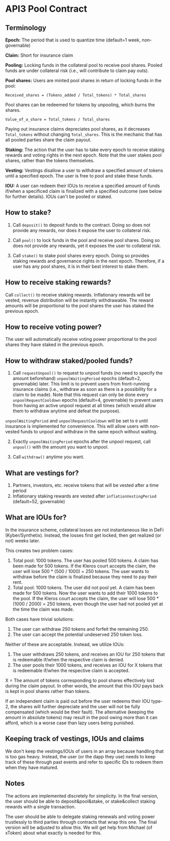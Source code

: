 # API3 Pool Contract

## Terminology

**Epoch:**
The period that is used to quantize time (default=1 week, non-governable)

**Claim:**
Short for insurance claim

**Pooling:**
Locking funds in the collateral pool to receive pool shares.
Pooled funds are under collateral risk (i.e., will contribute to claim pay outs).

**Pool shares:**
Users are minted pool shares in return of locking funds in the pool:

```
Received_shares = (Tokens_added / Total_tokens) * Total_shares
```

Pool shares can be redeemed for tokens by unpooling, which burns the shares.

```
Value_of_a_share = Total_tokens / Total_shares
```

Paying out insurance claims depreciates pool shares, as it decreases `Total_tokens` without changing `Total_shares`.
This is the mechanic that has all pooled parties share the claim payout.

**Staking:**
The action that the user has to take every epoch to receive staking rewards and voting rights in the next epoch.
Note that the user stakes pool shares, rather than the tokens themselves.

**Vesting:**
Vestings disallow a user to withdraw a specified amount of tokens until a specified epoch.
The user is free to pool and stake these funds.

**IOU:**
A user can redeem their IOUs to receive a specified amount of funds if/when a specificed claim is finalized with a specified outcome (see below for further details).
IOUs can't be pooled or staked.

## How to stake?

1. Call `deposit()` to deposit funds to the contract.
Doing so does not provide any rewards, nor does it expose the user to collateral risk.

2. Call `pool()` to lock funds in the pool and receive pool shares.
Doing so does not provide any rewards, yet it exposes the user to collateral risk.

3. Call `stake()` to stake pool shares every epoch.
Doing so provides staking rewards and governance rights in the next epoch.
Therefore, if a user has any pool shares, it is in their best interest to stake them.

## How to receive staking rewards?

Call `collect()` to receive staking rewards.
Inflationary rewards will be vested, revenue distribution will be instantly withdrawable.
The reward amounts will be proportional to the pool shares the user has staked the previous epoch.

## How to receive voting power?

The user will automatically receive voting power proportional to the pool shares they have staked in the previous epoch.

## How to withdraw staked/pooled funds?

1. Call `requestUnpool()` to request to unpool funds (no need to specify the amount beforehand) `unpoolWaitingPeriod` epochs (default=2, governable) later.
This limit is to prevent users from front-running insurance claims (i.e., withdraw as soon as there is a possibility for a claim to be made).
Note that this request can only be done every `unpoolRequestCooldown` epochs (default=4, governable) to prevent users from having an active unpool request at all times (which would allow them to withdraw anytime and defeat the purpose).

`unpoolWaitingPeriod` and `unpoolRequestCooldown` will be set to `0` until insurance is implemented for convenience.
This will allow users with non-vested funds to unpool and withdraw in the same epoch without waiting.

2. Exactly `unpoolWaitingPeriod` epochs after the unpool request, call `unpool()` with the amount you want to unpool.

3. Call `withdraw()` anytime you want.

## What are vestings for?

1. Partners, investors, etc. receive tokens that will be vested after a time period
2. Inflationary staking rewards are vested after `inflationVestingPeriod` (default=52, governable)

## What are IOUs for?

In the insurance scheme, collateral losses are not instantaneous like in DeFi (Kyber/Synthetix).
Instead, the losses first get locked, then get realized (or not) weeks later.

This creates two problem cases:
1. Total pool: 1000 tokens.
The user has pooled 500 tokens.
A claim has been made for 500 tokens.
If the Kleros court accepts the claim, the user will lose 500 * (500 / 1000) = 250 tokens.
The user wants to withdraw before the claim is finalized because they need to pay their rent.
2. Total pool: 1000 tokens.
The user did not pool yet.
A claim has been made for 500 tokens.
Now the user wants to add their 1000 tokens to the pool.
If the Kleros court accepts the claim, the user will lose 500 * (1000 / 2000) = 250 tokens, even though the user had not pooled yet at the time the claim was made.

Both cases have trivial solutions:
1. The user can withdraw 250 tokens and forfeit the remaining 250.
2. The user can accept the potential undeserved 250 token loss.

Neither of these are acceptable.
Instead, we utilize IOUs:
1. The user withdraws 250 tokens, and receives an IOU for 250 tokens that is redeemable if/when the respective claim is denied.
2. The user pools their 1000 tokens, and receives an IOU for X tokens that is redeemable if/when the respective claim is accepted.

X = The amount of tokens corresponding to pool shares effectively lost during the claim payout.
In other words, the amount that this IOU pays back is kept in pool shares rather than tokens.

If an independent claim is paid out before the user redeems their IOU type-2, the shares will further depreciate and the user will not be fully compensated (which would be their fault).
The alternative (keeping the amount in absolute tokens) may result in the pool owing more than it can afford, which is a worse case than lazy users being punished.

## Keeping track of vestings, IOUs and claims

We don't keep the vestings/IOUs of users in an array because handling that is too gas heavy.
Instead, the user (or the dapp they use) needs to keep track of these through past events and refer to specific IDs to redeem them when they have matured.

## Notes

The actions are implemented discretely for simplicity.
In the final version, the user should be able to deposit&pool&stake, or stake&collect staking rewards with a single transaction.

The user should be able to delegate staking renewals and voting power trustlessly to third parties through contracts that wrap this one.
The final version will be adjusted to allow this.
We will get help from Michael (of xToken) about what exactly is needed for this.